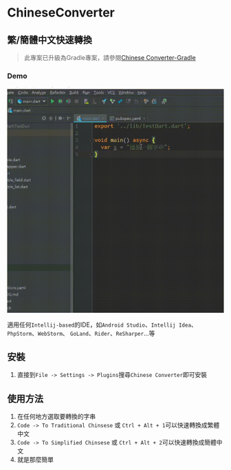 # ChineseConverter

## 繁/簡體中文快速轉換

> 此專案已升級為Gradle專案，請參閱[Chinese Converter-Gradle](https://github.com/Arxing/Plugin-ChineseConverter-Gradle)

### Demo

![](https://github.com/Arxing/plugin-ChineseConverter/blob/master/demo/demo1.gif)

適用任何`Intellij-based`的IDE，如`Android Studio`、`Intellij Idea`、`PhpStorm`、`WebStorm`、
`GoLand`、`Rider`、`ReSharper`...等

## 安裝
1. 直接到`File -> Settings -> Plugins`搜尋`Chinese Converter`即可安裝

## 使用方法
1. 在任何地方選取要轉換的字串
2. `Code -> To Traditional Chinsese` 或 `Ctrl + Alt + 1`可以快速轉換成繁體中文
3. `Code -> To Simplified Chinsese` 或 `Ctrl + Alt + 2`可以快速轉換成簡體中文
4. 就是那麼簡單
